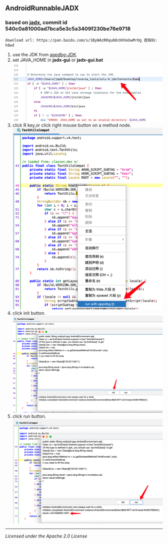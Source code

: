 ## AndroidRunnableJADX
### based on [jadx](https://github.com/skylot/jadx), commit id 540c0a81000ad7bca5e3c5a3409f230be76e9718
	download url: https://pan.baidu.com/s/1ByWAzRRqu88cHXXebwMrOg 提取码: h8wd

1. use the JDK from [appdbg-JDK](https://github.com/asmjmp0/appdbg-JDK).
2. set JAVA_HOME in **jadx-gui** or **jadx-gui.bat**![](assets/3.png)
2. click R key,or click right mouse button on a method node.![](assets/0.png)
3. click init button.![](assets/1.png)
4. click run button.![](assets/2.png)
---------------------------------------
*Licensed under the Apache 2.0 License*
